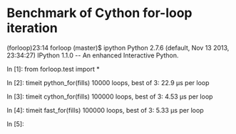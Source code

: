 Benchmark of Cython for-loop iteration
======================================

(forloop)23:14 forloop (master)$ ipython
Python 2.7.6 (default, Nov 13 2013, 23:34:27)
IPython 1.1.0 -- An enhanced Interactive Python.

In [1]: from forloop.test import *

In [2]: timeit python_for(fills)
10000 loops, best of 3: 22.9 µs per loop

In [3]: timeit cython_for(fills)
100000 loops, best of 3: 4.53 µs per loop

In [4]: timeit fast_for(fills)
100000 loops, best of 3: 5.33 µs per loop

In [5]:
